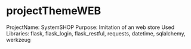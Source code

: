 # projectThemeWEB
ProjectName: SystemSHOP
Purpose: Imitation of an web store
Used Libraries: flask, flask_login, flask_restful, requests, datetime, sqlalchemy, werkzeug
